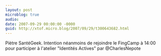 ```yaml
---
layout: post
microblog: true
audio: 
date: 2007-09-29 00:00:00 -0000
guid: http://xtof.micro.blog/2007/09/29/t300643682.html
---
```

Piètre SantéGeek. Intention néanmoins de rejoindre le FingCamp à 14:00 pour participer à l'atelier "Identités Actives" par @CharlesNepote
